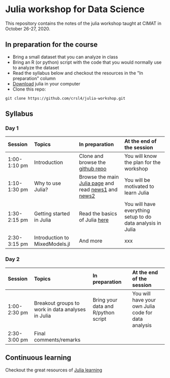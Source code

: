 # Julia workshop for Data Science

This repository contains the notes of the julia workshop taught at CIMAT in October 26-27, 2020.


## In preparation for the course
- Bring a small dataset that you can analyze in class
- Bring an R (or python) script with the code that you would normally use to analyze the dataset
- Read the syllabus below and checkout the resources in the "In preparation" column
- [Download](https://julialang.org/) julia in your computer
- Clone this repo:
```shell
git clone https://github.com/crsl4/julia-workshop.git
```

## Syllabus

### Day 1

| Session     | Topics | In preparation     | At the end of the session |
| :---        |    :---  |  :--- | :--- |
| 1:00-1:10 pm | Introduction  | Clone and browse the [github repo](https://github.com/crsl4/julia-workshop.git)      | You will know the plan for the workshop |
| 1:10-1:30 pm | Why to use Julia? | Browse the main [Julia page](https://julialang.org/) and read [news1](https://www.zdnet.com/article/programming-language-julia-version-1-5-is-out-lots-of-new-features-better-performance/) and [news2](https://www.zdnet.com/article/programming-languages-julia-touts-its-speed-edge-over-python-and-r/)  | You will be motivated to learn Julia |
| 1:30-2:15 pm | Getting started in Julia | Read the basics of Julia [here](https://learnxinyminutes.com/docs/julia/) | You will have everything setup to do data analysis in Julia |
| 2:30-3:15 pm | Introduction to MixedModels.jl | And more      | xxx |



### Day 2

| Session     | Topics | In preparation     | At the end of the session |
| :---        |    :---  |  :--- | :--- |
| 1:00-2:30 pm | Breakout groups to work in data analyses in Julia | Bring your data and R/python script | You will have your own Julia code for data analysis |
| 2:30-3:00 pm | Final comments/remarks  |      |   |


## Continuous learning

Checkout the great resources of [Julia learning](https://julialang.org/learning/)
